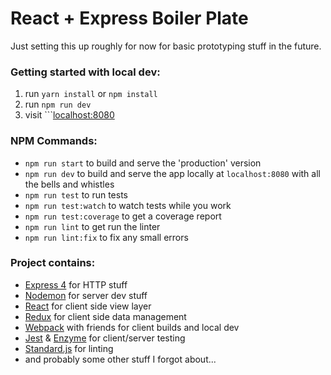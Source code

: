 # React + Express Boiler Plate

Just setting this up roughly for now for basic prototyping stuff in the future.

### Getting started with local dev:
1. run ```yarn install``` or ```npm install```
2. run ```npm run dev```
3. visit ```[localhost:8080](http://localhost:8080)

### NPM Commands:
* ```npm run start``` to build and serve the 'production' version
* ```npm run dev``` to build and serve the app locally at ```localhost:8080``` with all the bells and whistles
* ```npm run test``` to run tests
* ```npm run test:watch``` to watch tests while you work
* ```npm run test:coverage``` to get a coverage report
* ```npm run lint``` to get run the linter
* ```npm run lint:fix``` to fix any small errors

### Project contains:
* [Express 4](https://expressjs.com/en/api.html) for HTTP stuff
* [Nodemon](https://nodemon.io/) for server dev stuff
* [React](https://facebook.github.io/react/) for client side view layer
* [Redux](http://redux.js.org/) for client side data management
* [Webpack](https://webpack.js.org/) with friends for client builds and local dev 
* [Jest](https://facebook.github.io/jest/) & [Enzyme](http://airbnb.io/enzyme/) for client/server testing
* [Standard.js](https://standardjs.com) for linting
* and probably some other stuff I forgot about...
